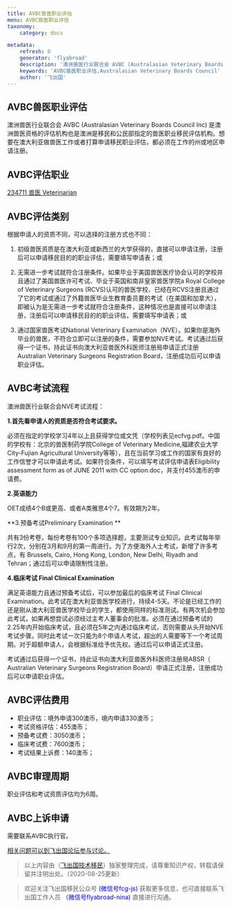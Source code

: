 ```yaml
---
title: AVBC兽医职业评估
menu: AVBC兽医职业评估
taxonomy:
    category: docs

metadata:
    refresh: 0
    generator: 'flyabroad'
    description: '澳洲兽医行业联合会 AVBC (Australasian Veterinary Boards Council Inc) 是澳洲兽医资格的评估机构也是澳洲是移民和公民部指定的兽医职业移民评估机构。想要在澳大利亚做兽医工作或者打算申请移民职业评估，都必须在工作的州或地区申请注册。'
    keywords: 'AVBC兽医职业评估,Australasian Veterinary Boards Council'
    author: '飞出国'
---
```


## AVBC兽医职业评估 ##

澳洲兽医行业联合会 AVBC (Australasian Veterinary Boards Council Inc) 是澳洲兽医资格的评估机构也是澳洲是移民和公民部指定的兽医职业移民评估机构。想要在澳大利亚做兽医工作或者打算申请移民职业评估，都必须在工作的州或地区申请注册。

## AVBC评估职业 ##

[234711	兽医 Veterinarian](http://anzsco.cgvisa.com/234711)

## AVBC评估类别 ##

根据申请人的资质不同，可以选择的注册方式也不同：

1. 初级兽医资质是在澳大利亚或新西兰的大学获得的，直接可以申请注册，注册后可以申请移民目的的职业评估，需要填写申请表；或

2. 无需进一步考试就符合注册条件。如果毕业于美国兽医医疗协会认可的学校并且通过了美国兽医许可考试、毕业于英国和南非皇家兽医学院a Royal College of Veterinary Surgeons (RCVS)认可的兽医学校、已经在RCVS注册且通过了它的考试或通过了外籍兽医毕业生教育委员要的考试（在美国和加拿大），即被认为是无需进一步考试就符合注册条件，这种情况也是直接可以申请注册，注册后可以申请移民目的的职业评估，需要填写申请表；或

3. 通过国家兽医考试National Veterinary Examination（NVE）。如果你是海外毕业的兽医，不符合立即可以注册的条件，需要参加NVE考试。考试通过后获得一个证书，持此证书向澳大利亚兽医外科医师注册局申请正式注册 Australian Veterinary Surgeons Registration Board，注册成功后可以申请职业评估。

## AVBC考试流程 ##

澳洲兽医行业联合会NVE考试流程：

**1.首先看申请人的资质是否符合考试要求。**

必须在指定的学校学习4年以上且获得学位或文凭（学校列表见ecfvg.pdf。中国的学校有：北京的兽医制药学院College of Veterinary Medicine,福建农业大学City-Fujian Agricultural University等等），且在当前学习或工作的国家有良好的工作信誉才可以申请此考试。如果符合条件，可以填写考试评估申请表Eligibility assessment form as of JUNE 2011 with CC option.doc，并支付455澳币的申请费。

**2.英语能力**

OET成绩4个B或更高、或者A类雅思4个7。有效期为2年。

**3.预备考试Preliminary Examination **

共有3份考卷，每份考卷有100个多项选择题，主要测试专业知识。此考试每年举行2次，分别在3月和9月的第一周进行。为了方便海外人士考试，新增了许多考点，有 Brussels, Cairo, Hong Kong, London, New Delhi, Riyadh and Tehran；通过后可以申请限制性注册。

**4.临床考试 Final Clinical Examination**

满足英语能力且通过预备考试后，可以参加最后的临床考试 Final Clinical Examination。此考试在澳大利亚兽医学校进行，持续4-5天。不论是已经工作的还是刚从澳大利亚兽医学校毕业的学生，都使用同样的标准测试。有两次机会参加此考试，如果再想尝试必须经过主考人董事会的批准。必须在通过预备考试的2.25年内开始临床考试，且必须在5年之内通过临床考试，否则需要从头开始NVE考试步骤。同时此考试一次只能为8个申请人考试，超出的人需要等下一个考试周期。对于超额申请人，会根据标准给予优先权。通过后可以申请正式注册。

考试通过后获得一个证书，持此证书向澳大利亚兽医外科医师注册局ABSR（ Australian Veterinary Surgeons Registration Board）申请正式注册，注册成功后可以申请职业评估。


## AVBC评估费用 ##

- 职业评估：境外申请300澳币，境内申请330澳币；
- 考试资格评估：455澳币；
- 预备考试费：3050澳币；
- 临床考试费：7600澳币；
- 考试结果上诉费：140澳币；

## AVBC审理周期 ##

职业评估和考试资质评估均为6周。

## AVBC上诉申请 ##

需要联系AVBC执行官。

[相关问题可以到飞出国论坛参与讨论。](http://bbs.fcgvisa.com/c/ass?target=_blank)

> 以上内容由（[飞出国技术移民](http://js.flyabroad.com.hk)）独家整理完成，请尊重知识产权，转载请保留并注明出处。（2020-08-25更新）

> 欢迎关注飞出国移民公众号 <font color=Blue>(微信号fcg-js)</font> 获取更多信息，也可直接联系飞出国工作人员 <font color=Blue>（微信号flyabroad-nina)</font> 直接进行沟通。